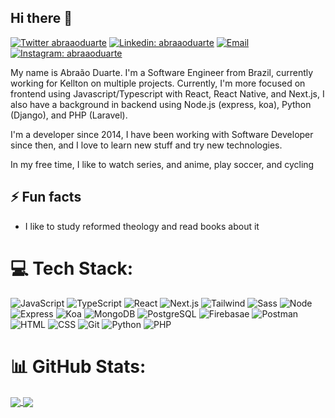 ## Hi there 👋

[![Twitter abraaoduarte](https://img.shields.io/badge/-Twitter-1DA1F2?style=for-the-badge&logo=twitter&logoColor=white&link=https://twitter.com/AbraaoNDuarte)](https://twitter.com/AbraaoNDuarte)
[![Linkedin: abraaoduarte](https://img.shields.io/badge/-LinkedIn-0077B5?style=for-the-badge&logo=linkedin&logoColor=white&link=https://www.linkedin.com/in/abra%C3%A3o-duarte/)](https://www.linkedin.com/in/abra%C3%A3o-duarte/)
[![Email](https://img.shields.io/badge/-Email-%23333?style=for-the-badge&logo=gmail&logoColor=white)](mailto:abraao.n.duarte@gmail.com)
[![Instagram: abraaoduarte](https://img.shields.io/badge/-Instagram-%23E4405F?style=for-the-badge&logo=instagram&logoColor=white)](https://www.instagram.com/abraaoduarte/)

My name is Abraão Duarte. I'm a Software Engineer from Brazil, currently working for Kellton on multiple projects. Currently, I'm more focused on frontend using Javascript/Typescript with React, React Native, and Next.js, I also have a background in backend using Node.js (express, koa), Python (Django), and PHP (Laravel).

I'm a developer since 2014, I have been working with Software Developer since then, and I love to learn new stuff and try new technologies.

In my free time, I like to watch series, and anime, play soccer, and cycling


## ⚡ Fun facts

- I like to study reformed theology and read books about it

# 💻 Tech Stack:
<p>
  <img alt="JavaScript" src="https://img.shields.io/badge/JavaScript-F7DF1E?style=for-the-badge&logo=javascript&logoColor=black" />
  <img alt="TypeScript" src="https://img.shields.io/badge/-TypeScript-007ACC?style=for-the-badge&logo=typescript&logoColor=white" />
  <img alt="React" src="https://img.shields.io/badge/-React-45b8d8?style=for-the-badge&logo=react&logoColor=white" />
   <img alt="Next.js" src="https://img.shields.io/badge/next.js-000000?style=for-the-badge&logo=nextdotjs&logoColor=white" />
  <img alt="Tailwind" src="https://img.shields.io/badge/Tailwind_CSS-38B2AC?style=for-the-badge&logo=tailwind-css&logoColor=white" />
  <img alt="Sass" src="https://img.shields.io/badge/-Sass-CC6699?style=for-the-badge&logo=sass&logoColor=white" />
  <img alt="Node" src="https://img.shields.io/badge/-Node-43853d?style=for-the-badge&logo=Node.js&logoColor=white" />
  <img alt="Express" src="https://img.shields.io/badge/Express-404D59?style=for-the-badge&logo=express&logoColor=white" />
  <img alt="Koa" src="https://img.shields.io/badge/-Koa-33333d?style=for-the-badge&logo=kaggle&logoColor=white" />
  <img alt="MongoDB" src="https://img.shields.io/badge/-MongoDB-13aa52?style=for-the-badge&logo=mongodb&logoColor=white" />
  <img alt="PostgreSQL" src="https://img.shields.io/badge/PostgreSQL-316192?style=for-the-badge&logo=postgresql&logoColor=white" />
  <img alt="Firebasae" src="https://img.shields.io/badge/firebase-ffca28?style=for-the-badge&logo=firebase&logoColor=black" />
  <img alt="Postman" src="https://img.shields.io/badge/Postman-FF6C37?style=for-the-badge&logo=Postman&logoColor=white" />
  <img alt="HTML" src="https://img.shields.io/badge/HTML5-E34F26?style=for-the-badge&logo=html5&logoColor=white" /> 
  <img alt="CSS" src="https://img.shields.io/badge/CSS3-1572B6?style=for-the-badge&logo=css3&logoColor=white" />
  <img alt="Git" src="https://img.shields.io/badge/-Git-F05032?style=for-the-badge&logo=git&logoColor=white" />  
  <img alt="Python" src="https://img.shields.io/badge/Python-3776AB?style=for-the-badge&logo=python&logoColor=white" />
  <img alt="PHP" src="https://img.shields.io/badge/PHP-777BB4?style=for-the-badge&logo=php&logoColor=white" />
</p>


# 📊 GitHub Stats:

<a href="https://abraao-duarte.vercel.app/">
  <img align="center" src="https://github-readme-stats.vercel.app/api?username=abraaoduarte&count_private=true&show_icons=true&theme=github_dark" />
</a>
<a href="https://abraao-duarte.vercel.app/">
  <img align="center" src="https://github-readme-stats.vercel.app/api/top-langs/?username=abraaoduarte&theme=github_dark&layout=compact" />
</a>

